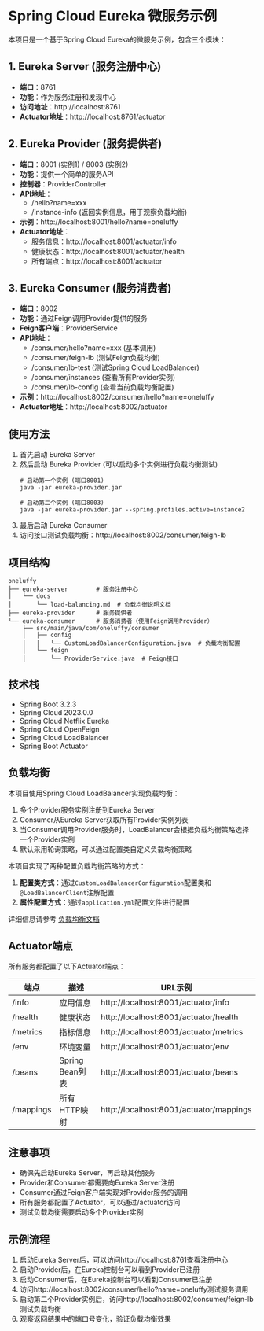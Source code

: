 # Spring Cloud Eureka 微服务示例

本项目是一个基于Spring Cloud Eureka的微服务示例，包含三个模块：

## 1. Eureka Server (服务注册中心)
- **端口**：8761
- **功能**：作为服务注册和发现中心
- **访问地址**：http://localhost:8761
- **Actuator地址**：http://localhost:8761/actuator

## 2. Eureka Provider (服务提供者)
- **端口**：8001 (实例1) / 8003 (实例2)
- **功能**：提供一个简单的服务API
- **控制器**：ProviderController
- **API地址**：
  - /hello?name=xxx
  - /instance-info (返回实例信息，用于观察负载均衡)
- **示例**：http://localhost:8001/hello?name=oneluffy
- **Actuator地址**：
  - 服务信息：http://localhost:8001/actuator/info
  - 健康状态：http://localhost:8001/actuator/health
  - 所有端点：http://localhost:8001/actuator

## 3. Eureka Consumer (服务消费者)
- **端口**：8002
- **功能**：通过Feign调用Provider提供的服务
- **Feign客户端**：ProviderService
- **API地址**：
  - /consumer/hello?name=xxx (基本调用)
  - /consumer/feign-lb (测试Feign负载均衡)
  - /consumer/lb-test (测试Spring Cloud LoadBalancer)
  - /consumer/instances (查看所有Provider实例)
  - /consumer/lb-config (查看当前负载均衡配置)
- **示例**：http://localhost:8002/consumer/hello?name=oneluffy
- **Actuator地址**：http://localhost:8002/actuator

## 使用方法
1. 首先启动 Eureka Server
2. 然后启动 Eureka Provider (可以启动多个实例进行负载均衡测试)
   ```
   # 启动第一个实例 (端口8001)
   java -jar eureka-provider.jar
   
   # 启动第二个实例 (端口8003)
   java -jar eureka-provider.jar --spring.profiles.active=instance2
   ```
3. 最后启动 Eureka Consumer
4. 访问接口测试负载均衡：http://localhost:8002/consumer/feign-lb

## 项目结构
```
oneluffy
├── eureka-server        # 服务注册中心
│   └── docs
│       └── load-balancing.md  # 负载均衡说明文档
├── eureka-provider      # 服务提供者
└── eureka-consumer      # 服务消费者（使用Feign调用Provider）
    ├── src/main/java/com/oneluffy/consumer
    │   ├── config
    │   │   └── CustomLoadBalancerConfiguration.java  # 负载均衡配置
    │   └── feign
    │       └── ProviderService.java  # Feign接口
```

## 技术栈
- Spring Boot 3.2.3
- Spring Cloud 2023.0.0
- Spring Cloud Netflix Eureka
- Spring Cloud OpenFeign
- Spring Cloud LoadBalancer
- Spring Boot Actuator

## 负载均衡
本项目使用Spring Cloud LoadBalancer实现负载均衡：

1. 多个Provider服务实例注册到Eureka Server
2. Consumer从Eureka Server获取所有Provider实例列表
3. 当Consumer调用Provider服务时，LoadBalancer会根据负载均衡策略选择一个Provider实例
4. 默认采用轮询策略，可以通过配置类自定义负载均衡策略

本项目实现了两种配置负载均衡策略的方式：
1. **配置类方式**：通过`CustomLoadBalancerConfiguration`配置类和`@LoadBalancerClient`注解配置
2. **属性配置方式**：通过`application.yml`配置文件进行配置

详细信息请参考 [负载均衡文档](./docs/load-balancing.md)

## Actuator端点

所有服务都配置了以下Actuator端点：

| 端点        | 描述                 | URL示例                      |
|------------|---------------------|------------------------------|
| /info      | 应用信息             | http://localhost:8001/actuator/info |
| /health    | 健康状态             | http://localhost:8001/actuator/health |
| /metrics   | 指标信息             | http://localhost:8001/actuator/metrics |
| /env       | 环境变量             | http://localhost:8001/actuator/env |
| /beans     | Spring Bean列表      | http://localhost:8001/actuator/beans |
| /mappings  | 所有HTTP映射         | http://localhost:8001/actuator/mappings |

## 注意事项
- 确保先启动Eureka Server，再启动其他服务
- Provider和Consumer都需要向Eureka Server注册
- Consumer通过Feign客户端实现对Provider服务的调用
- 所有服务都配置了Actuator，可以通过/actuator访问
- 测试负载均衡需要启动多个Provider实例

## 示例流程
1. 启动Eureka Server后，可以访问http://localhost:8761查看注册中心
2. 启动Provider后，在Eureka控制台可以看到Provider已注册
3. 启动Consumer后，在Eureka控制台可以看到Consumer已注册
4. 访问http://localhost:8002/consumer/hello?name=oneluffy测试服务调用
5. 启动第二个Provider实例后，访问http://localhost:8002/consumer/feign-lb测试负载均衡
6. 观察返回结果中的端口号变化，验证负载均衡效果 